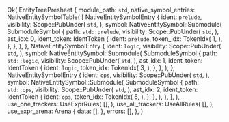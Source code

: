 Ok(
    EntityTreePresheet {
        module_path: `std`,
        native_symbol_entries: NativeEntitySymbolTable(
            [
                NativeEntitySymbolEntry {
                    ident: `prelude`,
                    visibility: Scope::PubUnder(
                        `std`,
                    ),
                    symbol: NativeEntitySymbol::Submodule(
                        SubmoduleSymbol {
                            path: `std::prelude`,
                            visibility: Scope::PubUnder(
                                `std`,
                            ),
                            ast_idx: 0,
                            ident_token: IdentToken {
                                ident: `prelude`,
                                token_idx: TokenIdx(
                                    1,
                                ),
                            },
                        },
                    ),
                },
                NativeEntitySymbolEntry {
                    ident: `logic`,
                    visibility: Scope::PubUnder(
                        `std`,
                    ),
                    symbol: NativeEntitySymbol::Submodule(
                        SubmoduleSymbol {
                            path: `std::logic`,
                            visibility: Scope::PubUnder(
                                `std`,
                            ),
                            ast_idx: 1,
                            ident_token: IdentToken {
                                ident: `logic`,
                                token_idx: TokenIdx(
                                    3,
                                ),
                            },
                        },
                    ),
                },
                NativeEntitySymbolEntry {
                    ident: `ops`,
                    visibility: Scope::PubUnder(
                        `std`,
                    ),
                    symbol: NativeEntitySymbol::Submodule(
                        SubmoduleSymbol {
                            path: `std::ops`,
                            visibility: Scope::PubUnder(
                                `std`,
                            ),
                            ast_idx: 2,
                            ident_token: IdentToken {
                                ident: `ops`,
                                token_idx: TokenIdx(
                                    5,
                                ),
                            },
                        },
                    ),
                },
            ],
        ),
        use_one_trackers: UseExprRules(
            [],
        ),
        use_all_trackers: UseAllRules(
            [],
        ),
        use_expr_arena: Arena {
            data: [],
        },
        errors: [],
    },
)